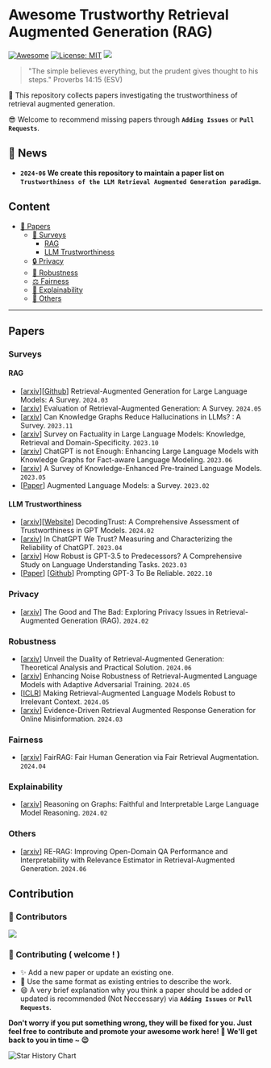 # Awesome Trustworthy Retrieval Augmented Generation (RAG)
[![Awesome](https://awesome.re/badge.svg)](https://github.com/Arstanley/Awesome-Trustworthy-Retrieval-Augmented-Generation) 
[![License: MIT](https://img.shields.io/badge/License-MIT-green.svg)](https://github.com/Arstanley/Awesome-Trustworthy-Retrieval-Augmented-Generation/blob/main/LICENSE)
![](https://img.shields.io/badge/PRs-Welcome-red) 

> "The simple believes everything, but the prudent gives thought to his steps."
Proverbs 14:15 (ESV)

🙌 This repository collects papers investigating the trustworthiness of retrieval augmented generation.

😎 Welcome to recommend missing papers through **`Adding Issues`** or **`Pull Requests`**. 

<!-- Details of summary and classification of papers are shown in [wiki](https://github.com/zjukg/KG-LLM-Papers/wiki). -->

## 🔔 News
- **`2024-06` We create this repository to maintain a paper list on `Trustworthiness of the LLM Retrieval Augmented Generation paradigm`.**

<!--
*Todo:*
1. - [ ] `Fine-grained classification of papers`
2. - [ ] `Update paper project / code`
3. - [ ] `Wiki page for brief paper introduction`
-->
   
## Content


  
- [📜 Papers](#papers)
  - [📝 Surveys](#surveys)
    - [RAG](#rag)
    - [LLM Trustworthiness](#llm-trustworthiness)
  - [🔒 Privacy](#privacy)
  - [💪 Robustness](#robustness)
  - [⚖️ Fairness](#fairness)
  - [📖 Explainability](#explainability)
  - [🤖 Others](#others)
---
##  Papers

### Surveys
#### RAG
- \[[arxiv](https://arxiv.org/abs/2312.10997)\]\[[Github](https://github.com/Tongji-KGLLM/RAG-Survey)\] Retrieval-Augmented Generation for Large Language Models: A Survey. `2024.03`
- \[[arxiv](https://arxiv.org/abs/2405.07437)\] Evaluation of Retrieval-Augmented Generation: A Survey. `2024.05`
- \[[arxiv](https://arxiv.org/abs/2311.07914)\] Can Knowledge Graphs Reduce Hallucinations in LLMs? : A Survey. `2023.11`
- \[[arxiv](https://arxiv.org/abs/2310.07521)\] Survey on Factuality in Large Language Models: Knowledge, Retrieval and Domain-Specificity. `2023.10`
- \[[arxiv](https://arxiv.org/pdf/2306.11489.pdf)\] ChatGPT is not Enough: Enhancing Large Language Models with Knowledge Graphs for Fact-aware Language Modeling. `2023.06`
- \[[arxiv](https://arxiv.org/abs/2211.05994)\] A Survey of Knowledge-Enhanced Pre-trained Language Models. `2023.05`
- \[[Paper](https://arxiv.org/abs/2302.07842)\] Augmented Language Models: a Survey. `2023.02`
#### LLM Trustworthiness
- \[[arxiv](https://arxiv.org/abs/2306.11698)\]\[[Website](https://decodingtrust.github.io)\] DecodingTrust: A Comprehensive Assessment of Trustworthiness in GPT Models. `2024.02`
- \[[arxiv](https://arxiv.org/abs/2304.08979)\] In ChatGPT We Trust? Measuring and Characterizing the Reliability of ChatGPT. `2023.04`
- \[[arxiv](https://arxiv.org/abs/2303.00293)\] How Robust is GPT-3.5 to Predecessors? A Comprehensive Study on Language Understanding Tasks. `2023.03`
- \[[Paper](https://arxiv.org/abs/2210.09150)\] \[[Github](https://github.com/NoviScl/GPT3-Reliability)\] Prompting GPT-3 To Be Reliable. `2022.10`
### Privacy 
- \[[arxiv](https://arxiv.org/abs/2402.16893)\] The Good and The Bad: Exploring Privacy Issues in Retrieval-Augmented Generation (RAG). `2024.02`

### Robustness
- \[[arxiv](https://arxiv.org/abs/2406.00944)\] Unveil the Duality of Retrieval-Augmented Generation: Theoretical Analysis and Practical Solution. `2024.06`
- \[[arxiv](https://arxiv.org/abs/2405.20978)\]  Enhancing Noise Robustness of Retrieval-Augmented Language Models with Adaptive Adversarial Training. `2024.05`
- \[[ICLR](https://openreview.net/forum?id=ZS4m74kZpH)\] Making Retrieval-Augmented Language Models Robust to Irrelevant Context. `2024.05`
- \[[arxiv](https://arxiv.org/abs/2403.14952)\] Evidence-Driven Retrieval Augmented Response Generation for Online Misinformation. `2024.03`

### Fairness
- \[[arxiv](https://arxiv.org/abs/2403.19964)\] FairRAG: Fair Human Generation via Fair Retrieval Augmentation. `2024.04`

### Explainability
- \[[arxiv](https://arxiv.org/abs/2310.01061)\] Reasoning on Graphs: Faithful and Interpretable Large Language Model Reasoning. `2024.02`
### Others
- \[[arxiv](https://arxiv.org/abs/2406.05794)\] RE-RAG: Improving Open-Domain QA Performance and Interpretability with Relevance Estimator in Retrieval-Augmented Generation. `2024.06`

## Contribution
### 👥 Contributors

<a href="https://github.com/Arstanley/Awesome-Trustworthy-Retrieval-Augmented-Generation/graphs/contributors">
  <img src="https://contrib.rocks/image?repo=Arstanley/Awesome-Trustworthy-Retrieval-Augmented-Generation" />
</a>

### 🎉 Contributing ( welcome ! )

- ✨ Add a new paper or update an existing one.
- 🧐 Use the same format as existing entries to describe the work.
- 😄 A very brief explanation why you think a paper should be added or updated is recommended (Not Neccessary) via **`Adding Issues`** or **`Pull Requests`**.

**Don't worry if you put something wrong, they will be fixed for you. Just feel free to contribute and promote your awesome work here! 🤩 We'll get back to you in time ~ 😉**

![Star History Chart](https://star-history.com/#Arstanley/Awesome-Trustworthy-Retrieval-Augmented-Generation&Date)
